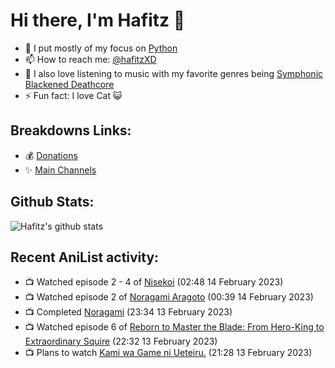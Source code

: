 # Hi there, I'm Hafitz 👋
- 🐍 I put mostly of my focus on [Python](https://python.org)
- 📫 How to reach me: [@hafitzXD](https://t.me/hafitzXD)
- 🎵 I also love listening to music with my favorite genres being [Symphonic Blackened Deathcore](https://youtu.be/qyYmS_iBcy4)
- ⚡ Fun fact: I love Cat 😺

## Breakdowns Links:
- 💰 [Donations](https://t.me/TheBreakdowns/2)
- ✨ [Main Channels](https://t.me/TheBreakdowns)

## Github Stats:
![Hafitz's github stats](https://github-readme-stats.vercel.app/api?username=breakdowns&show_icons=true&count_private=true&bg_color=00000000&text_color=777)

## Recent AniList activity:
<!-- ANILIST_ACTIVITY:start -->

-   📺 Watched episode 2 - 4 of [Nisekoi](https://anilist.co/anime/18897) (02:48 14 February 2023)
-   📺 Watched episode 2 of [Noragami Aragoto](https://anilist.co/anime/21128) (00:39 14 February 2023)
-   📺 Completed [Noragami](https://anilist.co/anime/20447) (23:34 13 February 2023)
-   📺 Watched episode 6 of [Reborn to Master the Blade: From Hero-King to Extraordinary Squire](https://anilist.co/anime/142193) (22:32 13 February 2023)
-   📺 Plans to watch [Kami wa Game ni Ueteiru.](https://anilist.co/anime/144176) (21:28 13 February 2023)

<!-- ANILIST_ACTIVITY:end -->
